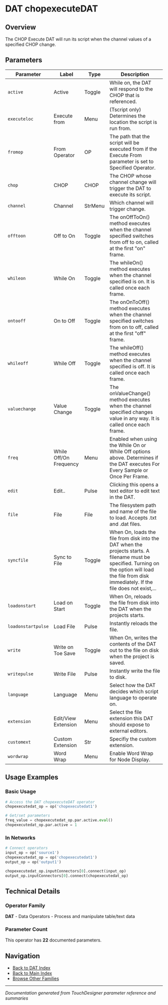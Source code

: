 # DAT chopexecuteDAT

## Overview

The CHOP Execute DAT will run its script when the channel values of a specified CHOP change.

## Parameters

| Parameter | Label | Type | Description |
|-----------|-------|------|-------------|
| `active` | Active | Toggle | While on, the DAT will respond to the CHOP that is referenced. |
| `executeloc` | Execute from | Menu | (Tscript only) Determines the location the script is run from. |
| `fromop` | From Operator | OP | The path that the script will be executed from if the Execute From parameter is set to Specified Operator. |
| `chop` | CHOP | CHOP | The CHOP whose channel change will trigger the DAT to execute its script. |
| `channel` | Channel | StrMenu | Which channel will trigger change. |
| `offtoon` | Off to On | Toggle | The onOffToOn() method executes when the channel specified switches from off to on, called at the first "on" frame. |
| `whileon` | While On | Toggle | The whileOn() method executes when the channel specified is on. It is called once each frame. |
| `ontooff` | On to Off | Toggle | The onOnToOff() method executes when the channel specified switches from on to off, called at the first "off" frame. |
| `whileoff` | While Off | Toggle | The whileOff() method executes when the channel specified is off. It is called once each frame. |
| `valuechange` | Value Change | Toggle | The onValueChange() method executes when the channel specified changes value in any way. It is called once each frame. |
| `freq` | While Off/On Frequency | Menu | Enabled when using the While On or While Off options above.  Determines if the DAT executes For Every Sample or Once Per Frame. |
| `edit` | Edit.. | Pulse | Clicking this opens a text editor to edit text in the DAT. |
| `file` | File | File | The filesystem path and name of the file to load. Accepts .txt and .dat files. |
| `syncfile` | Sync to File | Toggle | When On, loads the file from disk into the DAT when the projects starts.  A filename must be specified.  Turning on the option will load the file from disk immediately.  If the file does not exist,... |
| `loadonstart` | Load on Start | Toggle | When On, reloads the file from disk into the DAT when the projects starts. |
| `loadonstartpulse` | Load File | Pulse | Instantly reloads the file. |
| `write` | Write on Toe Save | Toggle | When On, writes the contents of the DAT out to the file on disk when the project is saved. |
| `writepulse` | Write File | Pulse | Instantly write the file to disk. |
| `language` | Language | Menu | Select how the DAT decides which script language to operate on. |
| `extension` | Edit/View Extension | Menu | Select the file extension this DAT should expose to external editors. |
| `customext` | Custom Extension | Str | Specifiy the custom extension. |
| `wordwrap` | Word Wrap | Menu | Enable Word Wrap for Node Display. |

## Usage Examples

### Basic Usage

```python
# Access the DAT chopexecuteDAT operator
chopexecutedat_op = op('chopexecutedat1')

# Get/set parameters
freq_value = chopexecutedat_op.par.active.eval()
chopexecutedat_op.par.active = 1
```

### In Networks

```python
# Connect operators
input_op = op('source1')
chopexecutedat_op = op('chopexecutedat1')
output_op = op('output1')

chopexecutedat_op.inputConnectors[0].connect(input_op)
output_op.inputConnectors[0].connect(chopexecutedat_op)
```

## Technical Details

### Operator Family

**DAT** - Data Operators - Process and manipulate table/text data

### Parameter Count

This operator has **22** documented parameters.

## Navigation

- [Back to DAT Index](../DAT/DAT_INDEX.md)
- [Back to Main Index](../OPERATORS_INDEX.md)
- [Browse Other Families](../OPERATORS_INDEX.md#quick-navigation)

---
*Documentation generated from TouchDesigner parameter reference and summaries*
